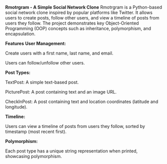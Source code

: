 **Rmotrgram - A Simple Social Network Clone**
Rmotrgram is a Python-based social network clone inspired by popular platforms like Twitter. It allows users to create posts, follow other users, and view a timeline of posts from users they follow. The project demonstrates key Object-Oriented Programming (OOP) concepts such as inheritance, polymorphism, and encapsulation.

**Features**
**User Management:**

Create users with a first name, last name, and email.

Users can follow/unfollow other users.

**Post Types:**

TextPost: A simple text-based post.

PicturePost: A post containing text and an image URL.

CheckInPost: A post containing text and location coordinates (latitude and longitude).

**Timeline:**

Users can view a timeline of posts from users they follow, sorted by timestamp (most recent first).

**Polymorphism:**

Each post type has a unique string representation when printed, showcasing polymorphism.
